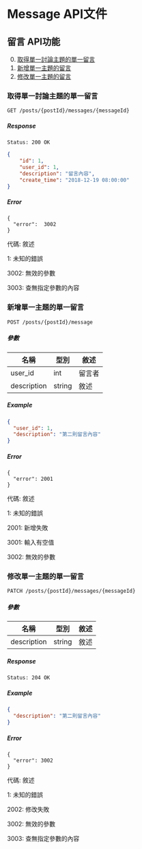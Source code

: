 # Message API文件

## 留言 API功能

0. [取得單一討論主題的單一留言](#取得單一討論主題的單一留言)
0. [新增單一主題的留言](#新增單一主題的留言)
0. [修改單一主題的留言](#修改單一主題的留言)

### 取得單一討論主題的單一留言

`GET /posts/{postId}/messages/{messageId}`

##### Response

`Status: 200 OK`

```json
{
    "id": 1,
    "user_id": 1,
    "description": "留言內容",
    "create_time": "2018-12-19 08:00:00"
}
```
##### Error

```
{
  "error":  3002
}
```

代碼: 敘述

1: 未知的錯誤

3002: 無效的參數

3003: 查無指定參數的內容

### 新增單一主題的單一留言

`POST /posts/{postId}/message`

##### 參數

| 名稱          | 型別    | 敘述 |
| ---          | ---     | --- |
| user_id    | int     | 留言者 |
| description  | string     | 敘述 |

##### Example

```json
{
  "user_id": 1,
  "description": "第二則留言內容"
}
```

##### Error

```
{
  "error": 2001
}
```

代碼: 敘述

1: 未知的錯誤

2001: 新增失敗

3001: 輸入有空值

3002: 無效的參數

### 修改單一主題的單一留言

`PATCH /posts/{postId}/messages/{messageId}`

##### 參數

| 名稱          | 型別    | 敘述 |
| ---          | ---     | --- |
| description  | string     | 敘述 |

##### Response

`Status: 204 OK`

##### Example

```json
{
  "description": "第二則留言內容"
}
```

##### Error

```
{
  "error": 3002
}
```

代碼: 敘述

1: 未知的錯誤

2002: 修改失敗

3002: 無效的參數

3003: 查無指定參數的內容
